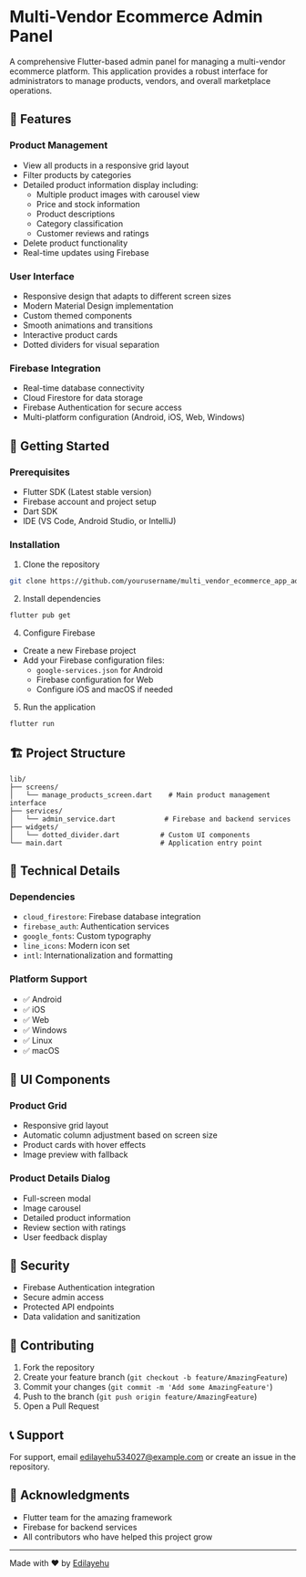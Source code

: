 # Multi-Vendor Ecommerce Admin Panel

A comprehensive Flutter-based admin panel for managing a multi-vendor ecommerce platform. This application provides a robust interface for administrators to manage products, vendors, and overall marketplace operations.

## 🌟 Features

### Product Management
- View all products in a responsive grid layout
- Filter products by categories
- Detailed product information display including:
  - Multiple product images with carousel view
  - Price and stock information
  - Product descriptions
  - Category classification
  - Customer reviews and ratings
- Delete product functionality
- Real-time updates using Firebase

### User Interface
- Responsive design that adapts to different screen sizes
- Modern Material Design implementation
- Custom themed components
- Smooth animations and transitions
- Interactive product cards
- Dotted dividers for visual separation

### Firebase Integration
- Real-time database connectivity
- Cloud Firestore for data storage
- Firebase Authentication for secure access
- Multi-platform configuration (Android, iOS, Web, Windows)

## 🚀 Getting Started

### Prerequisites
- Flutter SDK (Latest stable version)
- Firebase account and project setup
- Dart SDK
- IDE (VS Code, Android Studio, or IntelliJ)

### Installation

1. Clone the repository


```bash
git clone https://github.com/yourusername/multi_vendor_ecommerce_app_admin_panel.git
```

2. Install dependencies


```bash
flutter pub get
```

4. Configure Firebase
- Create a new Firebase project
- Add your Firebase configuration files:
  - `google-services.json` for Android
  - Firebase configuration for Web
  - Configure iOS and macOS if needed

5. Run the application
```bash
flutter run
```

## 🏗️ Project Structure

```
lib/
├── screens/
│   └── manage_products_screen.dart    # Main product management interface
├── services/
│   └── admin_service.dart            # Firebase and backend services
├── widgets/
│   └── dotted_divider.dart          # Custom UI components
└── main.dart                        # Application entry point
```

## 🔧 Technical Details

### Dependencies
- `cloud_firestore`: Firebase database integration
- `firebase_auth`: Authentication services
- `google_fonts`: Custom typography
- `line_icons`: Modern icon set
- `intl`: Internationalization and formatting

### Platform Support
- ✅ Android
- ✅ iOS
- ✅ Web
- ✅ Windows
- ✅ Linux
- ✅ macOS

## 🎨 UI Components

### Product Grid
- Responsive grid layout
- Automatic column adjustment based on screen size
- Product cards with hover effects
- Image preview with fallback

### Product Details Dialog
- Full-screen modal
- Image carousel
- Detailed product information
- Review section with ratings
- User feedback display

## 🔐 Security

- Firebase Authentication integration
- Secure admin access
- Protected API endpoints
- Data validation and sanitization

## 🤝 Contributing

1. Fork the repository
2. Create your feature branch (`git checkout -b feature/AmazingFeature`)
3. Commit your changes (`git commit -m 'Add some AmazingFeature'`)
4. Push to the branch (`git push origin feature/AmazingFeature`)
5. Open a Pull Request


## 📞 Support

For support, email edilayehu534027@example.com or create an issue in the repository.

## 🙏 Acknowledgments

- Flutter team for the amazing framework
- Firebase for backend services
- All contributors who have helped this project grow

---

Made with ❤️ by [Edilayehu](https://edilayehu.com/)